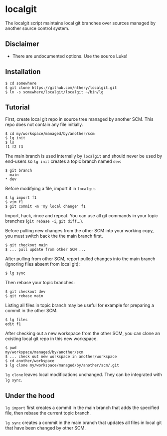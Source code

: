 # localgit

The localgit script maintains local git branches over sources managed by
another source control system.

## Disclaimer

- There are undocumented options.  Use the source Luke!

## Installation

    $ cd somewhere
    $ git clone https://github.com/nthery/localgit.git
    $ ln -s somewhere/localgit/localgit ~/bin/lg

## Tutorial

First, create local git repo in source tree managed by another SCM.  This repo
does not contain any file initially.

    $ cd my/workspace/managed/by/another/scm
    $ lg init
    $ ls
    f1 f2 f3

The main branch is used internally by `localgit` and should never be used by
end-users so `lg init` creates a topic branch named `dev`:

    $ git branch
      main
    * dev

Before modifying a file, import it in `localgit`.

    $ lg import f1
    $ vim f1
    $ git commit -m 'my local change' f1

Import, hack, rince and repeat.  You can use all git commands in your topic
branches (`git rebase -i`, `git diff`...).

Before pulling new changes from the other SCM into your working copy, you must
switch back the the main branch first.

    $ git checkout main
    $ ... pull update from other SCM ...

After pulling from other SCM, report pulled changes into the main branch
(ignoring files absent from local git):

    $ lg sync

Then rebase your topic branches:

    $ git checkout dev
    $ git rebase main

Listing all files in topic branch may be useful for example for preparing a
commit in the other SCM.

    $ lg files
    edit f1

After checking out a new workspace from the other SCM, you can clone an
existing local git repo in this new workspace.

    $ pwd
    my/workspace/managed/by/another/scm
    $ ... check out new workspace in another/workspace
    $ cd another/workspace
    $ lg clone my/workspace/managed/by/another/scm/.git

`lg clone` leaves local modifications unchanged.  They can be integrated with
`lg sync`.

## Under the hood

`lg import` first creates a commit in the main branch that adds the specified
file, then rebase the current topic branch.

`lg sync` creates a commit in the main branch that updates all files in local
git that have been changed by other SCM.
